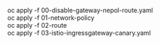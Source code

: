 oc apply -f 00-disable-gateway-nepol-route.yaml  
oc apply -f 01-network-policy  
oc apply -f 02-route  
oc apply -f 03-istio-ingressgateway-canary.yaml
